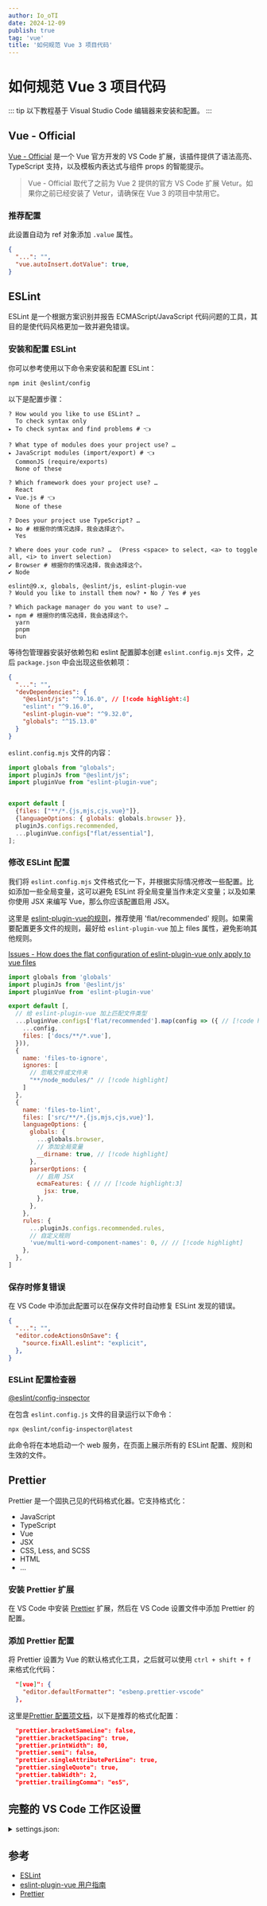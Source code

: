 ```yaml
---
author: Io_oTI
date: 2024-12-09
publish: true
tag: 'vue'
title: '如何规范 Vue 3 项目代码'
---
```


# 如何规范 Vue 3 项目代码

::: tip
以下教程基于 Visual Studio Code 编辑器来安装和配置。
:::

## Vue - Official

[Vue - Official](https://marketplace.visualstudio.com/items?itemName=Vue.volar) 是一个 Vue 官方开发的 VS Code 扩展，该插件提供了语法高亮、TypeScript 支持，以及模板内表达式与组件 props 的智能提示。

> Vue - Official 取代了之前为 Vue 2 提供的官方 VS Code 扩展 Vetur。如果你之前已经安装了 Vetur，请确保在 Vue 3 的项目中禁用它。

### 推荐配置

此设置自动为 ref 对象添加 `.value` 属性。

```json
{
  "...": "",
  "vue.autoInsert.dotValue": true,
}
```

## ESLint

ESLint 是一个根据方案识别并报告 ECMAScript/JavaScript 代码问题的工具，其目的是使代码风格更加一致并避免错误。

### 安装和配置 ESLint

你可以参考使用以下命令来安装和配置 ESLint：

```shell
npm init @eslint/config
```

以下是配置步骤：

```shell
? How would you like to use ESLint? …
  To check syntax only
▸ To check syntax and find problems # 👈

? What type of modules does your project use? …
▸ JavaScript modules (import/export) # 👈
  CommonJS (require/exports)
  None of these

? Which framework does your project use? …
  React
▸ Vue.js # 👈
  None of these

? Does your project use TypeScript? …
▸ No # 根据你的情况选择，我会选择这个。
  Yes

? Where does your code run? …  (Press <space> to select, <a> to toggle all, <i> to invert selection)
✔ Browser # 根据你的情况选择，我会选择这个。
✔ Node

eslint@9.x, globals, @eslint/js, eslint-plugin-vue
? Would you like to install them now? ‣ No / Yes # yes

? Which package manager do you want to use? …
▸ npm # 根据你的情况选择，我会选择这个。
  yarn
  pnpm
  bun
```

等待包管理器安装好依赖包和 eslint 配置脚本创建 `eslint.config.mjs` 文件，之后 `package.json` 中会出现这些依赖项：

```json
{
  "...": "",
  "devDependencies": {
    "@eslint/js": "^9.16.0", // [!code highlight:4]
    "eslint": "^9.16.0",
    "eslint-plugin-vue": "^9.32.0",
    "globals": "^15.13.0"
  }
}
```

`eslint.config.mjs` 文件的内容：

```javascript
import globals from "globals";
import pluginJs from "@eslint/js";
import pluginVue from "eslint-plugin-vue";


export default [
  {files: ["**/*.{js,mjs,cjs,vue}"]},
  {languageOptions: { globals: globals.browser }},
  pluginJs.configs.recommended,
  ...pluginVue.configs["flat/essential"],
];
```

### 修改 ESLint 配置

我们将 `eslint.config.mjs` 文件格式化一下，并根据实际情况修改一些配置。比如添加一些全局变量，这可以避免 ESLint 将全局变量当作未定义变量；以及如果你使用 JSX 来编写 Vue，那么你应该配置启用 JSX。

这里是 [eslint-plugin-vue的规则](https://eslint.vuejs.org/rules/)，推荐使用 'flat/recommended' 规则。如果需要配置更多文件的规则，最好给 `eslint-plugin-vue` 加上 files 属性，避免影响其他规则。

[Issues - How does the flat configuration of eslint-plugin-vue only apply to vue files](https://github.com/vuejs/eslint-plugin-vue/issues/2603)

```javascript
import globals from 'globals'
import pluginJs from '@eslint/js'
import pluginVue from 'eslint-plugin-vue'

export default [,
  // 给 eslint-plugin-vue 加上匹配文件类型
  ...pluginVue.configs['flat/recommended'].map(config => ({ // [!code highlight:4]
    ...config,
    files: ['docs/**/*.vue'],
  })),
  {
    name: 'files-to-ignore',
    ignores: [
      // 忽略文件或文件夹
      "**/node_modules/" // [!code highlight]
    ]
  },
  {
    name: 'files-to-lint',
    files: ['src/**/*.{js,mjs,cjs,vue}'],
    languageOptions: {
      globals: {
        ...globals.browser,
        // 添加全局变量
        __dirname: true, // [!code highlight]
      },
      parserOptions: {
        // 启用 JSX
        ecmaFeatures: { // // [!code highlight:3]
          jsx: true,
        },
      },
    },
    rules: {
      ...pluginJs.configs.recommended.rules,
      // 自定义规则
      'vue/multi-word-component-names': 0, // // [!code highlight]
    },
  },
]
```

### 保存时修复错误

在 VS Code 中添加此配置可以在保存文件时自动修复 ESLint 发现的错误。

```json
{
  "...": "",
  "editor.codeActionsOnSave": {
    "source.fixAll.eslint": "explicit",
  },
}
```

### ESLint 配置检查器

[@eslint/config-inspector](https://www.npmjs.com/package/@eslint/config-inspector)

在包含 `eslint.config.js` 文件的目录运行以下命令：

```shell
npx @eslint/config-inspector@latest
```

此命令将在本地启动一个 web 服务，在页面上展示所有的 ESLint 配置、规则和生效的文件。

## Prettier

Prettier 是一个固执己见的代码格式化器。它支持格式化：

- JavaScript
- TypeScript
- Vue
- JSX
- CSS, Less, and SCSS
- HTML
- ...

### 安装 Prettier 扩展

在 VS Code 中安装 [Prettier](https://marketplace.visualstudio.com/items?itemName=esbenp.prettier-vscode) 扩展，然后在 VS Code 设置文件中添加 Prettier 的配置。

### 添加 Prettier 配置

将 Prettier 设置为 Vue 的默认格式化工具，之后就可以使用 `ctrl + shift + f` 来格式化代码：

```json
  "[vue]": {
    "editor.defaultFormatter": "esbenp.prettier-vscode"
  },
```

这里是[Prettier 配置项文档](https://prettier.io/docs/en/options)，以下是推荐的格式化配置：

```json
  "prettier.bracketSameLine": false,
  "prettier.bracketSpacing": true,
  "prettier.printWidth": 80,
  "prettier.semi": false,
  "prettier.singleAttributePerLine": true,
  "prettier.singleQuote": true,
  "prettier.tabWidth": 2,
  "prettier.trailingComma": "es5",
```

## 完整的 VS Code 工作区设置

<details>
  <summary>settings.json:</summary>

  ```json
  {
    /* vscode - editor */
    "editor.codeActionsOnSave": {
      "source.fixAll.eslint": "explicit",
    },

    /* vscode - vue */
    "[vue]": {
      "editor.defaultFormatter": "esbenp.prettier-vscode"
    },
    /* vscode - javascript */
    "[javascript]": {
      "editor.defaultFormatter": "esbenp.prettier-vscode"
    },
    /* vscode - typescript */
    "[typescript]": {
      "editor.defaultFormatter": "esbenp.prettier-vscode"
    },
    /* vscode - jsx */
    "[javascriptreact]": {
      "editor.defaultFormatter": "esbenp.prettier-vscode"
    },

    /* extensions - vue official */
    "vue.autoInsert.dotValue": true,

    /* extensions - prettier */
    "prettier.bracketSameLine": false,
    "prettier.bracketSpacing": true,
    "prettier.printWidth": 80,
    "prettier.semi": false,
    "prettier.singleAttributePerLine": true,
    "prettier.singleQuote": true,
    "prettier.tabWidth": 2,
    "prettier.trailingComma": "es5",
  }
  ```

</details>

## 参考

- [ESLint](https://eslint.org/docs/latest/)
- [eslint-plugin-vue 用户指南](https://eslint.vuejs.org/user-guide/)
- [Prettier](https://prettier.io/docs/en/)
